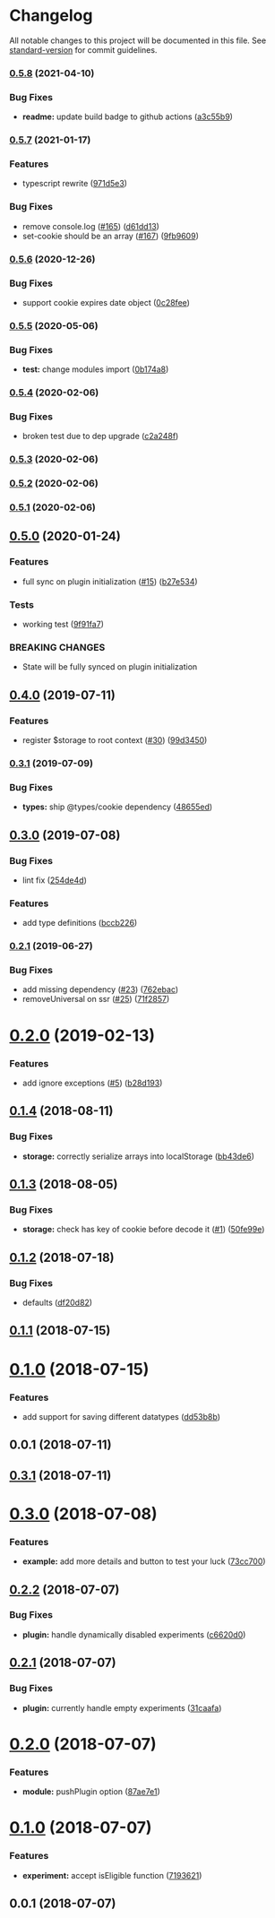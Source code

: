 # Changelog

All notable changes to this project will be documented in this file. See [standard-version](https://github.com/conventional-changelog/standard-version) for commit guidelines.

### [0.5.8](https://github.com/nuxt-community/universal-storage-module/compare/v0.5.7...v0.5.8) (2021-04-10)


### Bug Fixes

* **readme:** update build badge to github actions ([a3c55b9](https://github.com/nuxt-community/universal-storage-module/commit/a3c55b979ce37d5c559fe08dccfe3ed0d34b3a15))

### [0.5.7](https://github.com/nuxt-community/universal-storage-module/compare/v0.5.6...v0.5.7) (2021-01-17)


### Features

* typescript rewrite ([971d5e3](https://github.com/nuxt-community/universal-storage-module/commit/971d5e360e44c842a621c616c5db749fa37b2215))


### Bug Fixes

* remove console.log ([#165](https://github.com/nuxt-community/universal-storage-module/issues/165)) ([d61dd13](https://github.com/nuxt-community/universal-storage-module/commit/d61dd139197b19547809b353038c7b6be7f92dd6))
* set-cookie should be an array ([#167](https://github.com/nuxt-community/universal-storage-module/issues/167)) ([9fb9609](https://github.com/nuxt-community/universal-storage-module/commit/9fb9609e1af093628b30db81db8188fd514ff3f7))

### [0.5.6](https://github.com/nuxt-community/universal-storage-module/compare/v0.5.5...v0.5.6) (2020-12-26)


### Bug Fixes

* support cookie expires date object ([0c28fee](https://github.com/nuxt-community/universal-storage-module/commit/0c28feeb49f67864e45a9815323be16e70e33bed))

### [0.5.5](https://github.com/nuxt-community/universal-storage-module/compare/v0.5.4...v0.5.5) (2020-05-06)


### Bug Fixes

* **test:** change modules import ([0b174a8](https://github.com/nuxt-community/universal-storage-module/commit/0b174a8))



### [0.5.4](https://github.com/nuxt-community/universal-storage-module/compare/v0.5.3...v0.5.4) (2020-02-06)


### Bug Fixes

* broken test due to dep upgrade ([c2a248f](https://github.com/nuxt-community/universal-storage-module/commit/c2a248f))



### [0.5.3](https://github.com/nuxt-community/universal-storage-module/compare/v0.5.2...v0.5.3) (2020-02-06)



### [0.5.2](https://github.com/nuxt-community/universal-storage-module/compare/v0.5.1...v0.5.2) (2020-02-06)



### [0.5.1](https://github.com/nuxt-community/universal-storage-module/compare/v0.5.0...v0.5.1) (2020-02-06)



## [0.5.0](https://github.com/nuxt-community/universal-storage-module/compare/v0.4.0...v0.5.0) (2020-01-24)


### Features

* full sync on plugin initialization  ([#15](https://github.com/nuxt-community/universal-storage-module/issues/15)) ([b27e534](https://github.com/nuxt-community/universal-storage-module/commit/b27e534))


### Tests

* working test ([9f91fa7](https://github.com/nuxt-community/universal-storage-module/commit/9f91fa7))


### BREAKING CHANGES

* State will be fully synced on plugin initialization



## [0.4.0](https://github.com/nuxt-community/universal-storage-module/compare/v0.3.1...v0.4.0) (2019-07-11)


### Features

* register $storage to root context ([#30](https://github.com/nuxt-community/universal-storage-module/issues/30)) ([99d3450](https://github.com/nuxt-community/universal-storage-module/commit/99d3450))



### [0.3.1](https://github.com/nuxt-community/universal-storage-module/compare/v0.3.0...v0.3.1) (2019-07-09)


### Bug Fixes

* **types:** ship @types/cookie dependency ([48655ed](https://github.com/nuxt-community/universal-storage-module/commit/48655ed))



## [0.3.0](https://github.com/nuxt-community/universal-storage-module/compare/v0.2.1...v0.3.0) (2019-07-08)


### Bug Fixes

* lint fix ([254de4d](https://github.com/nuxt-community/universal-storage-module/commit/254de4d))


### Features

* add type definitions ([bccb226](https://github.com/nuxt-community/universal-storage-module/commit/bccb226))



### [0.2.1](https://github.com/nuxt-community/universal-storage-module/compare/v0.2.0...v0.2.1) (2019-06-27)


### Bug Fixes

* add missing dependency ([#23](https://github.com/nuxt-community/universal-storage-module/issues/23)) ([762ebac](https://github.com/nuxt-community/universal-storage-module/commit/762ebac))
* removeUniversal on ssr ([#25](https://github.com/nuxt-community/universal-storage-module/issues/25)) ([71f2857](https://github.com/nuxt-community/universal-storage-module/commit/71f2857))



<a name="0.2.0"></a>
# [0.2.0](https://github.com/nuxt-community/universal-storage-module/compare/v0.1.4...v0.2.0) (2019-02-13)


### Features

* add ignore exceptions ([#5](https://github.com/nuxt-community/universal-storage-module/issues/5)) ([b28d193](https://github.com/nuxt-community/universal-storage-module/commit/b28d193))



<a name="0.1.4"></a>
## [0.1.4](https://github.com/nuxt-community/universal-storage-module/compare/v0.1.3...v0.1.4) (2018-08-11)


### Bug Fixes

* **storage:** correctly serialize arrays into localStorage ([bb43de6](https://github.com/nuxt-community/universal-storage-module/commit/bb43de6))



<a name="0.1.3"></a>
## [0.1.3](https://github.com/nuxt-community/universal-storage-module/compare/v0.1.2...v0.1.3) (2018-08-05)


### Bug Fixes

* **storage:** check has key of cookie before decode it ([#1](https://github.com/nuxt-community/universal-storage-module/issues/1)) ([50fe99e](https://github.com/nuxt-community/universal-storage-module/commit/50fe99e))



<a name="0.1.2"></a>
## [0.1.2](https://github.com/nuxt-community/universal-storage-module/compare/v0.1.1...v0.1.2) (2018-07-18)


### Bug Fixes

* defaults ([df20d82](https://github.com/nuxt-community/universal-storage-module/commit/df20d82))



<a name="0.1.1"></a>
## [0.1.1](https://github.com/nuxt-community/universal-storage-module/compare/v0.1.0...v0.1.1) (2018-07-15)



<a name="0.1.0"></a>
# [0.1.0](https://github.com/nuxt-community/universal-storage-module/compare/v0.0.1...v0.1.0) (2018-07-15)


### Features

* add support for saving different datatypes ([dd53b8b](https://github.com/nuxt-community/universal-storage-module/commit/dd53b8b))



<a name="0.0.1"></a>
## 0.0.1 (2018-07-11)



<a name="0.3.1"></a>
## [0.3.1](https://github.com/alibaba-aero/nuxt-google-optimize/compare/v0.3.0...v0.3.1) (2018-07-11)



<a name="0.3.0"></a>
# [0.3.0](https://github.com/alibaba-aero/nuxt-google-optimize/compare/v0.2.2...v0.3.0) (2018-07-08)


### Features

* **example:** add more details and button to test your luck ([73cc700](https://github.com/alibaba-aero/nuxt-google-optimize/commit/73cc700))



<a name="0.2.2"></a>
## [0.2.2](https://github.com/alibaba-aero/nuxt-google-optimize/compare/v0.2.1...v0.2.2) (2018-07-07)


### Bug Fixes

* **plugin:** handle dynamically disabled experiments ([c6620d0](https://github.com/alibaba-aero/nuxt-google-optimize/commit/c6620d0))



<a name="0.2.1"></a>
## [0.2.1](https://github.com/alibaba-aero/nuxt-google-optimize/compare/v0.2.0...v0.2.1) (2018-07-07)


### Bug Fixes

* **plugin:** currently handle empty experiments ([31caafa](https://github.com/alibaba-aero/nuxt-google-optimize/commit/31caafa))



<a name="0.2.0"></a>
# [0.2.0](https://github.com/alibaba-aero/nuxt-google-optimize/compare/v0.1.0...v0.2.0) (2018-07-07)


### Features

* **module:** pushPlugin option ([87ae7e1](https://github.com/alibaba-aero/nuxt-google-optimize/commit/87ae7e1))



<a name="0.1.0"></a>
# [0.1.0](https://github.com/alibaba-aero/nuxt-google-optimize/compare/v0.0.1...v0.1.0) (2018-07-07)


### Features

* **experiment:** accept isEligible function ([7193621](https://github.com/alibaba-aero/nuxt-google-optimize/commit/7193621))



<a name="0.0.1"></a>
## 0.0.1 (2018-07-07)
